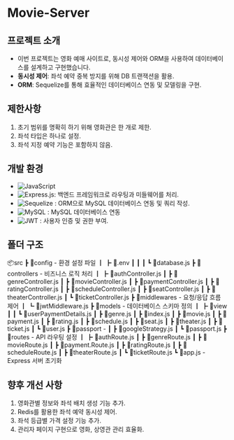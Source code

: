 # Movie-Server

## 프로젝트 소개

- 이번 프로젝트는 영화 예매 사이트로, 동시성 제어와 ORM을 사용하여 데이터베이스를 설계하고 구현했습니다.
- **동시성 제어**: 좌석 예약 중복 방지를 위해 DB 트랜잭션을 활용.
- **ORM**: Sequelize를 통해 효율적인 데이터베이스 연동 및 모델링을 구현.

## 제한사항

1. 초기 범위를 명확히 하기 위해 영화관은 한 개로 제한.
2. 좌석 타입은 하나로 설정.
3. 좌석 지정 예약 기능은 포함하지 않음.

## 개발 환경

- ![JavaScript](https://img.shields.io/badge/javascript-%23323330.svg?style=for-the-badge&logo=javascript&logoColor=%23F7DF1E)
- ![Express.js](https://img.shields.io/badge/express.js-%23404d59.svg?style=for-the-badge&logo=express&logoColor=%2361DAFB): 백엔드 프레임워크로 라우팅과 미들웨어를 처리.
- ![Sequelize](https://img.shields.io/badge/Sequelize-52B0E7?style=for-the-badge&logo=Sequelize&logoColor=white) : ORM으로 MySQL 데이터베이스 연동 및 쿼리 작성.
- ![MySQL](https://img.shields.io/badge/mysql-4479A1.svg?style=for-the-badge&logo=mysql&logoColor=white) : MySQL 데이터베이스 연동 
- ![JWT](https://img.shields.io/badge/JWT-black?style=for-the-badge&logo=JSON%20web%20tokens) : 사용자 인증 및 권한 부여. 

## 폴더 구조

📦src
┣ 📂config - 환경 설정 파일
┃ ┣ 📜.env
┃ ┃
┃ ┗ 📜database.js
┣ 📂controllers - 비즈니스 로직 처리
┃ ┣ 📜authController.js
┃ ┣ 📜genreController.js
┃ ┣ 📜movieController.js
┃ ┣ 📜paymentController.js
┃ ┣ 📜ratingController.js
┃ ┣ 📜scheduleController.js
┃ ┣ 📜seatController.js
┃ ┣ 📜theaterController.js
┃ ┗ 📜ticketController.js
┣ 📂middlewares - 요청/응답 흐름 제어
┃ ┗ 📜jwtMiddleware.js
┣ 📂models - 데이터베이스 스키마 정의
┃ ┣ 📂view
┃ ┃ ┗ 📜userPaymentDetails.js
┃ ┣ 📜genre.js
┃ ┣ 📜index.js
┃ ┣ 📜movie.js
┃ ┣ 📜payment.js
┃ ┣ 📜rating.js
┃ ┣ 📜schedule.js
┃ ┣ 📜seat.js
┃ ┣ 📜theater.js
┃ ┣ 📜ticket.js
┃ ┗ 📜user.js
┣ 📂passport -
┃ ┣ 📜googleStrategy.js
┃ ┗ 📜passport.js
┣ 📂routes - API 라우팅 설정
┃ ┣ 📜authRoute.js
┃ ┣ 📜genreRoute.js
┃ ┣ 📜movieRoute.js
┃ ┣ 📜payment.Route.js
┃ ┣ 📜ratingRoute.js
┃ ┣ 📜scheduleRoute.js
┃ ┣ 📜theaterRoute.js
┃ ┗ 📜ticketRoute.js
┗ 📜app.js - Express 서버 초기화

## 향후 개선 사항

1. 영화관별 정보와 좌석 배치 생성 기능 추가.
2. Redis를 활용한 좌석 예약 동시성 제어.
3. 좌석 등급별 가격 설정 기능 추가.
4. 관리자 페이지 구현으로 영화, 상영관 관리 효율화.
